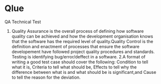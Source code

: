 # Qlue
QA Technical Test
1. Quality Assurance is the overall process of defining how software quality can be achieved and how the development organisation knows that the software has the required level of quality.Quality Control is the definition and enactment of processes that ensure the software developement have followed project quality procedures and standards. Testing is identifying bug/error/deffect in a software. 
2.A format of writing a good test case should cover the following: Condition to tell what it is, Criteria to tell what should be, Effects to tell why the difference between what is and what should be is significant,and Cause to tell the reason for the deviation.

